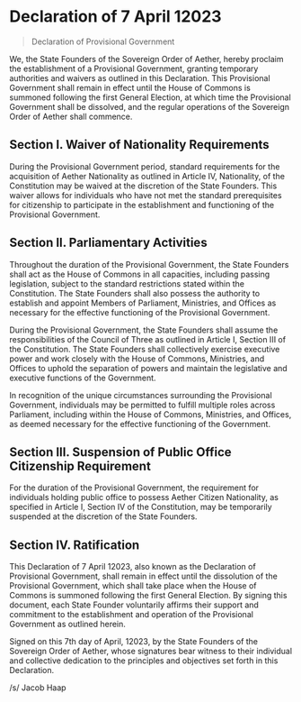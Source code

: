 # Declaration of 7 April 12023
> Declaration of Provisional Government

We, the State Founders of the Sovereign Order of Aether, hereby proclaim the establishment of a Provisional Government, granting temporary authorities and waivers as outlined in this Declaration. This Provisional Government shall remain in effect until the House of Commons is summoned following the first General Election, at which time the Provisional Government shall be dissolved, and the regular operations of the Sovereign Order of Aether shall commence.

## Section I. Waiver of Nationality Requirements
During the Provisional Government period, standard requirements for the acquisition of Aether Nationality as outlined in Article IV, Nationality, of the Constitution may be waived at the discretion of the State Founders. This waiver allows for individuals who have not met the standard prerequisites for citizenship to participate in the establishment and functioning of the Provisional Government.

## Section II. Parliamentary Activities
Throughout the duration of the Provisional Government, the State Founders shall act as the House of Commons in all capacities, including passing legislation, subject to the standard restrictions stated within the Constitution. The State Founders shall also possess the authority to establish and appoint Members of Parliament, Ministries, and Offices as necessary for the effective functioning of the Provisional Government.

During the Provisional Government, the State Founders shall assume the responsibilities of the Council of Three as outlined in Article I, Section III of the Constitution. The State Founders shall collectively exercise executive power and work closely with the House of Commons, Ministries, and Offices to uphold the separation of powers and maintain the legislative and executive functions of the Government.

In recognition of the unique circumstances surrounding the Provisional Government, individuals may be permitted to fulfill multiple roles across Parliament, including within the House of Commons, Ministries, and Offices, as deemed necessary for the effective functioning of the Government.

## Section III. Suspension of Public Office Citizenship Requirement
For the duration of the Provisional Government, the requirement for individuals holding public office to possess Aether Citizen Nationality, as specified in Article I, Section IV of the Constitution, may be temporarily suspended at the discretion of the State Founders.

## Section IV. Ratification
This Declaration of 7 April 12023, also known as the Declaration of Provisional Government, shall remain in effect until the dissolution of the Provisional Government, which shall take place when the House of Commons is summoned following the first General Election. By signing this document, each State Founder voluntarily affirms their support and commitment to the establishment and operation of the Provisional Government as outlined herein.

Signed on this 7th day of April, 12023, by the State Founders of the Sovereign Order of Aether, whose signatures bear witness to their individual and collective dedication to the principles and objectives set forth in this Declaration.

/s/ Jacob Haap